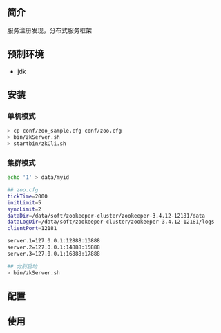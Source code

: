 ## 简介

服务注册发现，分布式服务框架



## 预制环境

* jdk



## 安装

### 单机模式

 ```bash
> cp conf/zoo_sample.cfg conf/zoo.cfg
> bin/zkServer.sh
> startbin/zkCli.sh
 ```


### 集群模式

```bash
echo '1' > data/myid

## zoo.cfg
tickTime=2000
initLimit=5
syncLimit=2
dataDir=/data/soft/zookeeper-cluster/zookeeper-3.4.12-12181/data
dataLogDir=/data/soft/zookeeper-cluster/zookeeper-3.4.12-12181/logs
clientPort=12181

server.1=127.0.0.1:12888:13888
server.2=127.0.0.1:14888:15888
server.3=127.0.0.1:16888:17888

## 分别启动
> bin/zkServer.sh
```



## 配置



## 使用

